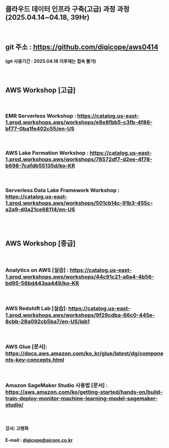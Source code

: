 ##  클라우드 데이터 인프라 구축(고급) 과정 과정 (2025.04.14~04.18, 39Hr)
<br>

## git 주소 :    https://github.com/digicope/aws0414
#### (git 사용기간 : 2025.04.18 이후에는 접속 불가)
<br>

## AWS Workshop [고급]
<br>


### EMR Serverless Workshop : https://catalog.us-east-1.prod.workshops.aws/workshops/e8e8fbb5-c3fb-4f86-bf77-0ba1fe402c55/en-US
<br>

### AWS Lake Formation Workshop : https://catalog.us-east-1.prod.workshops.aws/workshops/78572df7-d2ee-4f78-b698-7cafdb55135d/ko-KR
<br>

### Serverless Data Lake Framework Workshop : https://catalog.us-east-1.prod.workshops.aws/workshops/501cb14c-91b3-455c-a2a9-d0a21ce68114/en-US
<br>
<br>

## AWS Workshop [중급]
<br>

### Analytics on AWS [실습] : https://catalog.us-east-1.prod.workshops.aws/workshops/44c91c21-a6a4-4b56-bd95-56bd443aa449/ko-KR
<br>

### AWS Redshift Lab [실습]: https://catalog.us-east-1.prod.workshops.aws/workshops/9f29cdba-66c0-445e-8cbb-28a092cb5ba7/en-US/lab1
<br>

### AWS Glue [문서]: https://docs.aws.amazon.com/ko_kr/glue/latest/dg/components-key-concepts.html
<br>

### Amazon SageMaker Studio 사용법 [문서] : https://aws.amazon.com/ko/getting-started/hands-on/build-train-deploy-monitor-machine-learning-model-sagemaker-studio/
<br>

#### 강사: 고병화
#### E-mail : digicope@aicore.co.kr

<br>
<br>
<br>
